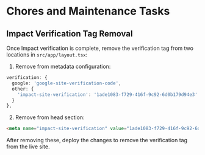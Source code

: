 # Chores and Maintenance Tasks

## Impact Verification Tag Removal

Once Impact verification is complete, remove the verification tag from two locations in `src/app/layout.tsx`:

1. Remove from metadata configuration:
```typescript
verification: {
  google: 'google-site-verification-code',
  other: {
    'impact-site-verification': '1ade1083-f729-416f-9c92-6d0b179d94e3'
  }
},
```

2. Remove from head section:
```html
<meta name="impact-site-verification" value="1ade1083-f729-416f-9c92-6d0b179d94e3" />
```

After removing these, deploy the changes to remove the verification tag from the live site.
